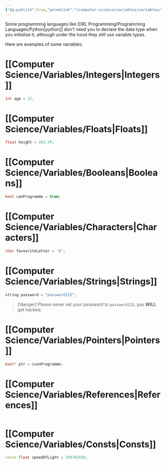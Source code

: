 ```yaml
---
{"dg-publish":true,"permalink":"/computer-science/variables/variables/","tags":["nooblet","unfinished"]}
---
```


Some programming languages like [[IRL Programming/Programming Languages/Python\|python]] don't need you to declare the data type when you initialise it, although under the hood they still use variable types.

Here are examples of some variables:
# [[Computer Science/Variables/Integers\|Integers]]

```cpp
int age = 22;
```
# [[Computer Science/Variables/Floats\|Floats]]

```cpp
float height = 183.5f;
```
# [[Computer Science/Variables/Booleans\|Booleans]]

```cpp
bool canProgramme = true;
```
# [[Computer Science/Variables/Characters\|Characters]]

```cpp
char favouriteLetter = 'Q';
```
# [[Computer Science/Variables/Strings\|Strings]]

```cpp
string password = "password123";
```

> [!danger]
> Please never set your password to `password123`, you **WILL** get hacked.
# [[Computer Science/Variables/Pointers\|Pointers]]

```cpp
bool* ptr = &canProgramme;
```

# [[Computer Science/Variables/References\|References]]

```cpp

```
# [[Computer Science/Variables/Consts\|Consts]] 

```cpp
const float speedOfLight = 299792458;
```
